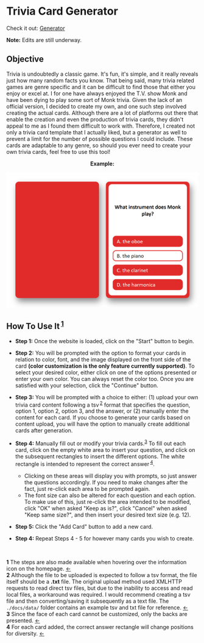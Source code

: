 # Trivia Card Generator

Check it out: [Generator](https://grem1ly.github.io/trivia_card_generator/)

**Note:** Edits are still underway.

## Objective

Trivia is undoubtedly a classic game. It's fun, it's simple, and it really reveals just how many random facts you know. That being said, many trivia related games are genre specific and it can be difficult to find those that either you enjoy or excel at. I for one have always enjoyed the T.V. show Monk and have been dying to play some sort of Monk trivia. Given the lack of an official version, I decided to create my own, and one such step involved creating the actual cards. Although there are a lot of platforms out there that enable the creation and even the production of trivia cards, they didn't appeal to me as I found them difficult to work with. Therefore, I created not only a trivia card template that I actually liked, but a generator as well to prevent a limit for the number of possible questions I could include. These cards are adaptable to any genre, so should you ever need to create your own trivia cards, feel free to use this tool!

<p align="center">
<b>Example:</b>
</p>

![Example](./images/example.PNG)

## How To Use It&thinsp;<sup id="ref1">[1](#foot1)</sup>

  * **Step 1:** Once the website is loaded, click on the "Start" button to begin.

  * **Step 2:** You will be prompted with the option to format your cards in relation to color, font, and the image displayed on the front side of the card **(color customization is the only feature currently supported)**. To select your desired color, either click on one of the options presented or enter your own color. You can always reset the color too. Once you are satisfied with your selection, click the "Continue" button.

  * **Step 3:** You will be prompted with a choice to either: (1) upload your own trivia card content following a tsv&thinsp;<sup id="ref2">[2](#foot2)</sup> format that specifies the question, option 1, option 2, option 3, and the answer, or (2) manually enter the content for each card. If you choose to generate your cards based on content upload, you will have the option to manually create additional cards after generation.

  * **Step 4:** Manually fill out or modify your trivia cards.<sup id="ref3">[3](#foot3)</sup> To fill out each card, click on the empty white area to insert your question, and click on the subsequent rectangles to insert the different options. The white rectangle is intended to represent the correct answer&thinsp;<sup id="ref4">[4](#foot4)</sup>.
      * Clicking on these areas will display you with prompts, so just answer the questions accordingly. If you need to make changes after the fact, just re-click each area to be prompted again.
      * The font size can also be altered for each question and each option. To make use of this, just re-click the area intended to be modified, click "OK" when asked "Keep as is?", click "Cancel" when asked "Keep same size?", and then insert your desired text size (e.g. 12).

  * **Step 5:** Click the "Add Card" button to add a new card.

  * **Step 4:** Repeat Steps 4 - 5 for however many cards you wish to create.

  </br>

  <b id="foot1">1</b> The steps are also made available when hovering over the information icon on the homepage. [←](#ref1)</br>
  <b id="foot2">2</b> Although the file to be uploaded is expected to follow a tsv format, the file itself should be a **.txt** file. The original upload method used XMLHTTP requests to read direct tsv files, but due to the inability to access and read local files, a workaround was required. I would recommend creating a tsv file and then converting/saving it subsequently as a text file. The `./docs/data/` folder contains an example tsv and txt file for reference. [←](#ref2)</br>
  <b id="foot3">3</b> Since the face of each card cannot be customized, only the backs are presented. [←](#ref3)</br>
  <b id="foot4">4</b> For each card added, the correct answer rectangle will change positions for diversity. [←](#ref4)

